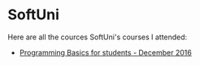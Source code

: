 # SoftUni
<p> Here are all the cources SoftUni's courses I attended: </p>
<ul>
  <li><a href="https://github.com/radoslavvv/SoftUni/tree/master/Programming%20Basics%20For%20Students%20-%20December%202016">Programming Basics for students - December 2016</a> </li>
</ul>
